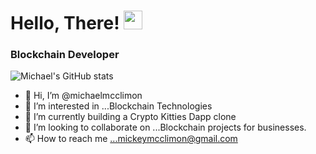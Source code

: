# Hello, There! <img src="https://raw.githubusercontent.com/MartinHeinz/MartinHeinz/master/wave.gif" width="30px">

### Blockchain Developer 

![Michael's GitHub stats](https://github-readme-stats.vercel.app/api?username=michaelmcclimon&theme=chartreuse-dark&show_icons=true)







- 👋 Hi, I’m @michaelmcclimon
- 👀 I’m interested in ...Blockchain Technologies
- 🌱 I’m currently building a Crypto Kitties Dapp clone
- 💞️ I’m looking to collaborate on ...Blockchain projects for businesses.
- 📫 How to reach me ...mickeymcclimon@gmail.com

<!---
michaelmcclimon/michaelmcclimon is a ✨ special ✨ repository because its `README.md` (this file) appears on your GitHub profile.
You can click the Preview link to take a look at your changes.
--->
